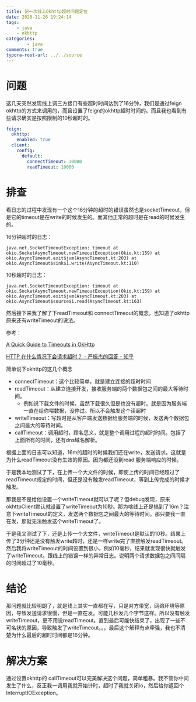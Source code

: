 ```yaml
---
title: 记一次线上Okhttp超时问题定位
date: 2020-11-26 19:24:14
tags: 
	- java
	- okhttp
categories:
        - java
comments: true
typora-root-url: ../../source
---
```


# 问题	

这几天突然发现线上调三方接口有些超时时间达到了16分钟，我们是通过feign okhttp的方式来调用的，而且设置了feign的okhttp超时时间的。而且我也看到有些请求确实是按照限制的10秒超时的。 

```yaml
feign:
  okhttp:
    enabled: true
  client:
    config:
      default:
        connectTimeout: 10000
        readTimeout: 10000
```

# 排查

看日志的过程中发现有一个这个16分钟的超时的错误虽然也是socketTimeout，但是它的timeout是在write的时候发生的。而其他正常的超时是在read的时候发生的。

16分钟超时的日志：

```
java.net.SocketTimeoutException: timeout at okio.SocketAsyncTimeout.newTimeoutException(Okio.kt:159) at okio.AsyncTimeout.exit$jvm(AsyncTimeout.kt:203) at okio.AsyncTimeout$sink$1.write(AsyncTimeout.kt:110)
```

10秒超时的日志：

```
java.net.SocketTimeoutException: timeout at okio.SocketAsyncTimeout.newTimeoutException(Okio.kt:159) at okio.AsyncTimeout.exit$jvm(AsyncTimeout.kt:203) at okio.AsyncTimeout$source$1.read(AsyncTimeout.kt:163) 
```

然后接下来我了解了下readTimeout和 connectTimeout的概念，也知道了okhttp原来还有writeTimeout的说法。

参考：

[A Quick Guide to Timeouts in OkHttp](https://www.baeldung.com/okhttp-timeouts)

[HTTP 在什么情况下会请求超时？ - 严振杰的回答 - 知乎](https://www.zhihu.com/question/21609463/answer/160100810)

简单说下okhttp的这几个概念

- connectTimeout：这个比较简单，就是建立连接的超时时间
- readTimeout：从建立连接开发，接收服务端的两个数据包之间的最大等待时间。
  - 例如说下载文件的时候，虽然下载很久但是也没有超时。就是因为服务端一直在给你喂数据，没停过。所以不会触发这个读超时
- writeTimeout：写超时是从客户端发送数据给服务端的时候，发送两个数据包之间最大的等待时间。
- callTimeout：调用超时，顾名思义，就是整个调用过程的超时时间。包括了上面所有的时间，还有dns域名解析。

根据上面的日志可以知道，16m的超时的时候我们还在write，发送请求。这就是为什么readTimeout没有生效的原因。因为都还没到read 服务端响应的时候。

于是我本地测试了下，在上传一个大文件的时候，即使上传的时间已经超过了readTimeout规定的时间，但还是没有触发readTimeout，等到上传完成的时候才触发。

那我是不是给他设置一个writeTimeout就可以了呢？但debug发现，原来okhttpClient默认就设置了writeTimeout为10秒。那为啥线上还是搞到了16m？注意下writeTimeout的定义，发送两个数据包之间最大的等待时间。那只要我一直在发，那就无法触发这个writeTimeout了。

于是我又测试了下，还是上传一个大文件，writeTimeout是默认的10秒。结果上传了3分钟还是没有触发write超时，还是一样write完了直接触发readTimeout。然后我将writeTimeout的时间设置到很小，例如10毫秒，结果就发现很快就触发了writeTimeout。跟线上的错误一样的异常日志。说明两个请求数据包之间间隔的时间超过了10毫秒。

# 结论

那问题就比较明朗了，就是线上其实一直都在写，只是对方带宽，网络环境等原因，导致发送请求很慢，但是一直在发。可能几秒发几个字节这样。所以没有触发writeTimeout，更不用说readTimeout。直到最后可能快结束了，出现了一些不可名状的原因，导致触发了writeTimeout。。。最后这个解释有点牵强，我也不清楚为什么最后的超时时间都是16分钟。

# 解决方案

通过设置okhttp的 callTimeout可以完美解决这个问题，简单粗暴。我不管你中间发生了什么，反正我一调用我就开始计时，超时了我就关闭io，然后给你返回个 InterruptIOException。